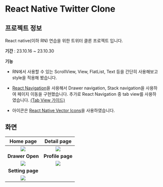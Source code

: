 # React Native Twitter Clone

## 프로젝트 정보

React native(이하 RN) 연습을 위한 트위터 클론 프로젝트 입니다.

**기간** : 23.10.16 ~ 23.10.30

**기능**

- RN에서 사용할 수 있는 ScrollView, View, FlatList, Text 등을 간단히 사용해보고 style을 적용해 봤습니다.

- [React Navigation](https://reactnavigation.org/)을 사용해서 Drawer navigation, Stack navigation을 사용하여 페이지 이동을 구현했습니다. 
추가로 React Navigation 중 tab view를 사용하였습니다. [(Tab View 가이드)](https://reactnavigation.org/docs/tab-view/)

- 아이콘은 [React Native Vector Icons](https://www.npmjs.com/package/react-native-vector-icons)을 사용하였습니다.

## 화면

|                                                                              **Home page**                                                                              |                                                                             **Detail page**                                                                             |
|:-----------------------------------------------------------------------------------------------------------------------------------------------------------------------:|:-----------------------------------------------------------------------------------------------------------------------------------------------------------------------:|
| ![](https://lh3.googleusercontent.com/u/0/drive-viewer/AK7aPaC1gCkz5nM5vJIO3jYWnuMDjc3pD9AFi6smwsliZSSE6O-SJ7kK34WQHh-scVEWV8sGLxBPTF14nyWOmD9y-2nPGQm7Ig=w1733-h1035)  | ![](https://lh3.googleusercontent.com/u/0/drive-viewer/AK7aPaAg7EvkndHlzc6hGu8EZzEoYdfrraXPmKxFeQNwBvd1l2Kt45nYgXUApA3h1bnJVPcxZsM2VBJpdjtRpBaz0aBsPEytyg=w1733-h1035)  |
|                                                                             **Drawer Open**                                                                             |                                                                            **Profile page**                                                                             |
| ![](https://lh3.googleusercontent.com/u/0/drive-viewer/AK7aPaCTKoqGn1Q-jarlBZ-mTba2TcVM1dgX8eeIgGmVK0DrO7DfTMFRIiCw614Dhw6xDTNpC7Eif4UA3C5S1DnOlyfe-VwG3A=w1733-h1035)  | ![](https://lh3.googleusercontent.com/u/0/drive-viewer/AK7aPaDPx__TDd57LStIKYBQwVtzUDxKBFyR7l4FH63q4enufs9H5uxqitTfrB0pY5_cDN5HHXeP4gKzixpkQZgOkCZFx0ji6Q=w1354-h1035)  |
|                                                                            **Setting page**                                                                             |
| ![](https://lh3.googleusercontent.com/u/0/drive-viewer/AK7aPaD0LK7UvX37Q_lnTzSTp2KPU8bhNRx6HSa8PYzOarOenkx9OqAtGkk6zk7LVFGfv8Qyf6wZv-YQqvrVMfMfqNYikDTScw=w1733-h1035)  |
